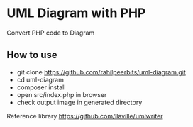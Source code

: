 # UML Diagram with PHP

Convert PHP code to Diagram

## How to use

- git clone https://github.com/rahilpeerbits/uml-diagram.git
- cd uml-diagram
- composer install
- open src/index.php in browser
- check output image in generated directory

Reference library https://github.com/llaville/umlwriter

